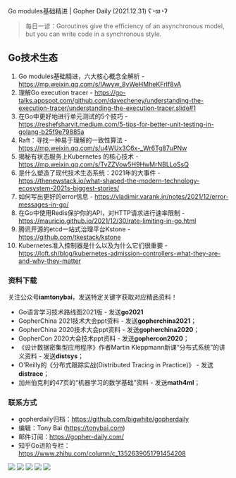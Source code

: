 Go modules基础精进 | Gopher Daily (2021.12.31) ʕ◔ϖ◔ʔ

>每日一谚：Goroutines give the efficiency of an asynchronous model, but you can write code in a synchronous style. 

## Go技术生态

1. Go modules基础精进，六大核心概念全解析 - https://mp.weixin.qq.com/s/IAwyw_8yWeHMheKFrIf8vA
2. 理解Go execution tracer - https://go-talks.appspot.com/github.com/davecheney/understanding-the-execution-tracer/understanding-the-execution-tracer.slide#1
3. 在Go中更好地进行单元测试的5个技巧 - https://reshefsharvit.medium.com/5-tips-for-better-unit-testing-in-golang-b25f9e79885a
4. Raft：寻找一种易于理解的一致性算法 - https://mp.weixin.qq.com/s/u4WUx3C6x-_Wr6Tg87uPNw
5. 揭秘有状态服务上Kubernetes 的核心技术 - https://mp.weixin.qq.com/s/TvZZVow5H9HwMrNBLLoSsQ
6. 是什么塑造了现代技术生态系统：2021年的大事件 -  https://thenewstack.io/what-shaped-the-modern-technology-ecosystem-2021s-biggest-stories/
7. 如何写出更好的error信息 - https://vladimir.varank.in/notes/2021/12/error-messages-in-go/
8. 在Go中使用Redis保护你的API，对HTTP请求进行速率限制 - https://mauricio.github.io/2021/12/30/rate-limiting-in-go.html
9. 腾讯开源的etcd一站式治理平台Kstone -  https://github.com/tkestack/kstone
10. Kubernetes准入控制器是什么以及为什么它们很重要 -  https://loft.sh/blog/kubernetes-admission-controllers-what-they-are-and-why-they-matter

### 资料下载

关注公众号**iamtonybai**，发送特定关键字获取对应精品资料！

* Go语言学习技术路线图2021版 - 发送**go2021**
* GopherChina 2021技术大会ppt资料 - 发送**gopherchina2021**；
* GopherChina 2020技术大会ppt资料 - 发送**gopherchina2020**；
* GopherCon 2020大会技术ppt资料 - 发送**gophercon2020**；
* 《设计数据密集型应用程序》作者Martin Kleppmann新课“分布式系统”的讲义资料 - 发送**distsys**；
* O'Reilly的《分布式跟踪实战(Distributed Tracing in Practice)》 - 发送**distrace**；
* 加州伯克利的47页的“机器学习的数学基础”资料 - 发送**math4ml**；

### 联系方式

* gopherdaily归档：https://github.com/bigwhite/gopherdaily
* 编辑：Tony Bai (https://tonybai.com)
* 邮件订阅：https://gopher-daily.com/
* 知乎Go进阶专栏：https://www.zhihu.com/column/c_1352639051791454208

![](https://mmbiz.qpic.cn/mmbiz_png/cH6WzfQ94mb54jsFJZ3Knmz8obUsf3PBShthmdSw5E01TcYmUReGkj0BWpxHak1HlnlzHvLmKax53YSGr7aNlA/0?wx_fmt=png)
![](https://mmbiz.qpic.cn/mmbiz_jpg/cH6WzfQ94mb54jsFJZ3Knmz8obUsf3PBDKyzaL44T9g1YiaYeujWa3QRrVC21SnO9h9qc2ia6ibyicc6LUdnD0ibymw/0?wx_fmt=jpeg)
![](https://mmbiz.qpic.cn/mmbiz_jpg/cH6WzfQ94mb54jsFJZ3Knmz8obUsf3PBVkLTWauQTKuwBfDjBzRvcPibRvN9xPCZyPDuz4oalon271El1nVHQNA/0?wx_fmt=jpeg)
![](https://mmbiz.qpic.cn/mmbiz_png/cH6WzfQ94mb54jsFJZ3Knmz8obUsf3PBIMyZScLjHJSVL4jnaGBSFYZNhRQEwdUoGsAISHfVKfCHhWPic8yY0Ow/0?wx_fmt=png)
![](https://mmbiz.qpic.cn/mmbiz_png/cH6WzfQ94mb54jsFJZ3Knmz8obUsf3PBrSoqeMvoWCticN2cpU64fJ0FYQdXJhP7ia7WRh8628uOAsQYeE2NibRRw/0?wx_fmt=png)

